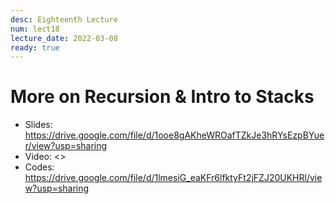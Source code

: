 ```yaml
---
desc: Eighteenth Lecture
num: lect18
lecture_date: 2022-03-08
ready: true
---
```


# More on Recursion & Intro to Stacks

* Slides: <https://drive.google.com/file/d/1ooe8gAKheWROafTZkJe3hRYsEzpBYuer/view?usp=sharing>
* Video: <>
* Codes: <https://drive.google.com/file/d/1lmesiG_eaKFr6lfktyFt2jFZJ20UKHRl/view?usp=sharing>

